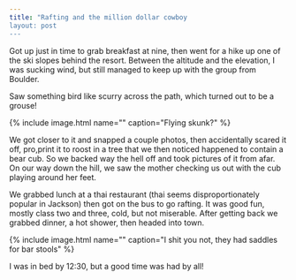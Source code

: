 ```yaml
---
title: "Rafting and the million dollar cowboy
layout: post
---
```


Got up just in time to grab breakfast at nine, then went for a hike up one of the ski slopes behind the resort. Between the altitude and the elevation, I was sucking wind, but still managed to keep up with the group from Boulder.

Saw something bird like scurry across the path, which turned out to be a grouse!

{% include image.html name="" caption="Flying skunk?" %}

We got closer to it and snapped a couple photos, then accidentally scared it off, pro,print it to roost in a tree that we then noticed happened to contain a bear cub. So we backed way the hell off and took pictures of it from afar. On our way down the hill, we saw the mother checking us out with the cub playing around her feet.

We grabbed lunch at a thai restaurant (thai seems disproportionately popular in Jackson) then got on the bus to go rafting. It was good fun, mostly class two and three, cold, but not miserable. After getting back we grabbed dinner, a hot shower, then headed into town.

{% include image.html name="" caption="I shit you not, they had saddles for bar stools" %}

I was in bed by 12:30, but a good time was had by all!

